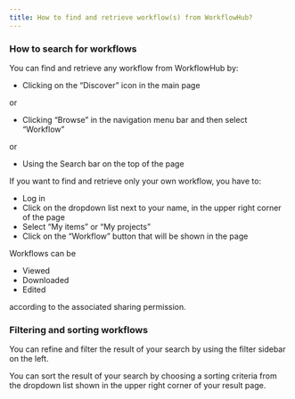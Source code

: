 ```yaml
---
title: How to find and retrieve workflow(s) from WorkflowHub?
---
```


### How to search for workflows
You can find and retrieve any workflow from WorkflowHub by:
* Clicking on the “Discover” icon in the main page

or
* Clicking “Browse” in the navigation menu bar and then select “Workflow”

or
* Using the Search bar on the top of the page


If you want to find and retrieve only your own workflow, you have to:
* Log in
* Click on the dropdown list next to your name, in the upper right corner of the page
* Select “My items” or “My projects”
* Click on the “Workflow” button that will be shown in the page


Workflows can be
* Viewed
* Downloaded
* Edited

according to the associated sharing permission.


### Filtering and sorting workflows
You can refine and filter the result of your search by using the filter sidebar on the left.

You can sort the result of your search by choosing a sorting criteria from the dropdown list shown in the upper right corner of your result page. 